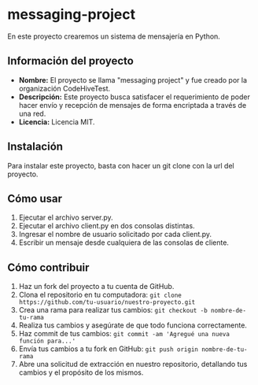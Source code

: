 # messaging-project

En este proyecto crearemos un sistema de mensajería en Python.

## Información del proyecto

- **Nombre:** El proyecto se llama "messaging project" y fue creado por la organización CodeHiveTest.
- **Descripción:** Este proyecto busca satisfacer el requerimiento de poder hacer envío y recepción de mensajes de forma encriptada a través de una red.
- **Licencia:** Licencia MIT.

## Instalación

Para instalar este proyecto, basta con hacer un git clone con la url del proyecto.

## Cómo usar

1. Ejecutar el archivo server.py.
2. Ejecutar el archivo client.py en dos consolas distintas.
3. Ingresar el nombre de usuario solicitado por cada client.py.
4. Escribir un mensaje desde cualquiera de las consolas de cliente.

## Cómo contribuir

1. Haz un fork del proyecto a tu cuenta de GitHub.
2. Clona el repositorio en tu computadora: `git clone https://github.com/tu-usuario/nuestro-proyecto.git`
3. Crea una rama para realizar tus cambios: `git checkout -b nombre-de-tu-rama`
4. Realiza tus cambios y asegúrate de que todo funciona correctamente.
5. Haz commit de tus cambios: `git commit -am 'Agregué una nueva función para...'`
6. Envía tus cambios a tu fork en GitHub: `git push origin nombre-de-tu-rama`
7. Abre una solicitud de extracción en nuestro repositorio, detallando tus cambios y el propósito de los mismos.
